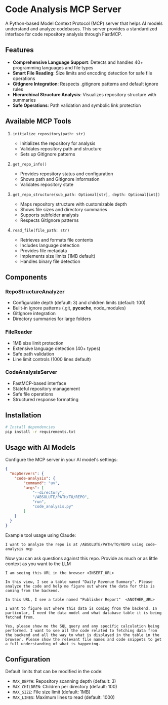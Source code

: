 # Code Analysis MCP Server

A Python-based Model Context Protocol (MCP) server that helps AI models understand and analyze codebases. This server provides a standardized interface for code repository analysis through FastMCP.

## Features

- **Comprehensive Language Support**: Detects and handles 40+ programming languages and file types
- **Smart File Reading**: Size limits and encoding detection for safe file operations
- **GitIgnore Integration**: Respects .gitignore patterns and default ignore rules
- **Hierarchical Structure Analysis**: Visualizes repository structure with summaries
- **Safe Operations**: Path validation and symbolic link protection

## Available MCP Tools

1. `initialize_repository(path: str)`
   - Initializes the repository for analysis
   - Validates repository path and structure
   - Sets up GitIgnore patterns

2. `get_repo_info()`
   - Provides repository status and configuration
   - Shows path and GitIgnore information
   - Validates repository state

3. `get_repo_structure(sub_path: Optional[str], depth: Optional[int])`
   - Maps repository structure with customizable depth
   - Shows file sizes and directory summaries
   - Supports subfolder analysis
   - Respects GitIgnore patterns

4. `read_file(file_path: str)`
   - Retrieves and formats file contents
   - Includes language detection
   - Provides file metadata
   - Implements size limits (1MB default)
   - Handles binary file detection

## Components

### RepoStructureAnalyzer
- Configurable depth (default: 3) and children limits (default: 100)
- Built-in ignore patterns (.git, __pycache__, node_modules)
- GitIgnore integration
- Directory summaries for large folders

### FileReader
- 1MB size limit protection
- Extensive language detection (40+ types)
- Safe path validation
- Line limit controls (1000 lines default)

### CodeAnalysisServer
- FastMCP-based interface
- Stateful repository management
- Safe file operations
- Structured response formatting

## Installation

```bash
# Install dependencies
pip install -r requirements.txt
```

## Usage with AI Models

Configure the MCP server in your AI model's settings:

```json
{
  "mcpServers": {
    "code-analysis": {
        "command": "uv",
        "args": [
            "--directory",
            "/ABSOLUTE/PATH/TO/REPO",
            "run",
            "code_analysis.py"
        ]
    }
  }
}
```

Example tool usage using Claude:
```
I want to analyze the repo is at /ABSOLUTE/PATH/TO/REPO using code-analysis mcp
```

Now you can ask questions against this repo. Provide as much or as little context as you want to the LLM
```
I am seeing this URL in the browser <INSERT_URL>

In this view, I see a table named "Daily Revenue Summary". Please analyze the code and help me figure out where the data for this is coming from the backend.
```

```
In this URL, I see a table named "Publisher Report"  <ANOTHER_URL>

I want to figure out where this data is coming from the backend. In particular, I need the data model and what database table it is being fetched from.
```

```
Yes, please show me the SQL query and any specific calculation being performed. I want to see all the code related to fetching data from the backend and all the way to what is displayed in the table in the browser. Please show the relevant file names and code snippets to get a full understanding of what is happening.
```

## Configuration

Default limits that can be modified in the code:
- `MAX_DEPTH`: Repository scanning depth (default: 3)
- `MAX_CHILDREN`: Children per directory (default: 100)
- `MAX_SIZE`: File size limit (default: 1MB)
- `MAX_LINES`: Maximum lines to read (default: 1000)
